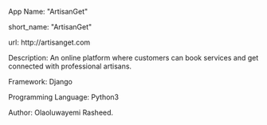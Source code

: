 <p>App Name: "ArtisanGet"</p>
<p>short_name: "ArtisanGet"</p>
<p>url: http://artisanget.com</p>
<p>Description: An online platform where customers can book services and get connected with professional artisans.</p>
<p>Framework: Django</p>
<p>Programming Language: Python3</p>
<p>Author: Olaoluwayemi Rasheed.</p>